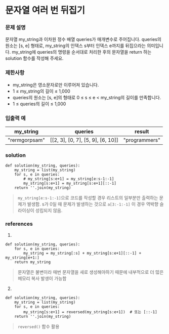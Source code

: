 # 문자열 여러 번 뒤집기

### 문제 설명

문자열 my_string과 이차원 정수 배열 queries가 매개변수로 주어집니다. queries의 원소는 [s, e] 형태로, my_string의 인덱스 s부터 인덱스 e까지를 뒤집으라는 의미입니다. my_string에 queries의 명령을 순서대로 처리한 후의 문자열을 return 하는 solution 함수를 작성해 주세요.

### 제한사항
* my_string은 영소문자로만 이루어져 있습니다.
* 1 ≤ my_string의 길이 ≤ 1,000
* queries의 원소는 [s, e]의 형태로 0 ≤ s ≤ e < my_string의 길이를 만족합니다.
* 1 ≤ queries의 길이 ≤ 1,000

### 입출력 예
|my_string|	queries|	result|
|---|---|---|
|"rermgorpsam"|	[[2, 3], [0, 7], [5, 9], [6, 10]]|	"programmers"|

### solution
```
def solution(my_string, queries):
    my_string = list(my_string)
    for s, e in queries:
        # my_string[s:e+1] = my_string[e:s-1:-1]
        my_string[s:e+1] = my_string[s:e+1][::-1]
    return ''.join(my_string)
```
> `my_string[e:s-1:-1]`으로 코드를 작성할 경우 리스트의 일부분만 출력하는 문제가 발생함. s가 0일 때 문제가 발생하는 것으로 `a[3:-1:-1]` 이 경우 역박향 슬라이싱이 성립되지 않음.

### references
1) 
```
def solution(my_string, queries):
    for s, e in queries:
        my_string = my_string[:s] + my_string[s:e+1][::-1] + my_string[e+1:]
    return my_string
```
> 문자열은 불변이라 매번 문자열을 새로 생성해야하기 때문에 내부적으로 더 많은 메모리 복사 발생이 가능함

2)
```
def solution(my_string, queries):
    my_string = list(my_string)
    for s, e in queries:
        my_string[s:e+1] = reversed(my_string[s:e+1])  # 또는 [::-1]
    return ''.join(my_string)
```
> `reversed()` 함수 활용 





